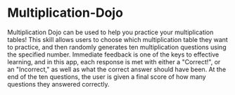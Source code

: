 # Multiplication-Dojo

Multiplication Dojo can be used to help you practice your multiplication tables! This skill allows users to choose which multiplication table they want to practice, and then randomly generates ten multiplication questions using the specified number. Immediate feedback is one of the keys to effective learning, and in this app, each response is met with either a "Correct!", or an "Incorrect," as well as what the correct answer should have been. At the end of the ten questions, the user is given a final score of how many questions they answered correctly.

